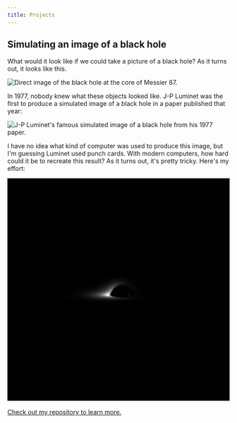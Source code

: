 ```yaml
---
title: Projects
---
```


## Simulating an image of a black hole

What would it look like if we could take a picture of a black hole? As it turns
out, it looks like this.

![Direct image of the black hole at the core of Messier
87.](https://upload.wikimedia.org/wikipedia/commons/thumb/4/4f/Black_hole_-_Messier_87_crop_max_res.jpg/1920px-Black_hole_-_Messier_87_crop_max_res.jpg)

In 1977, nobody knew what these objects looked like. J-P Luminet was the first
to produce a simulated image of a black hole in a paper published that year:

![J-P Luminet's famous simulated image of a black hole from his 1977
paper.](luminet.png)

I have no idea what kind of computer was used to produce this image, but I'm
guessing Luminet used punch cards. With modern computers, how hard could it be
to recreate this result? As it turns out, it's pretty tricky. Here's my effort:

![My simulated image of a black hole.](https://raw.githubusercontent.com/peytondmurray/bhsim/main/blackhole.png)

[Check out my repository to learn more.](https://github.com/peytondmurray/bhsim)
